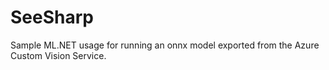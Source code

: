 # SeeSharp
Sample ML.NET usage for running an onnx model exported from the Azure Custom Vision Service.
